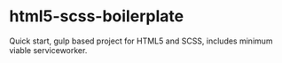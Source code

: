 # html5-scss-boilerplate

Quick start, gulp based project for HTML5 and SCSS, includes minimum viable serviceworker.
